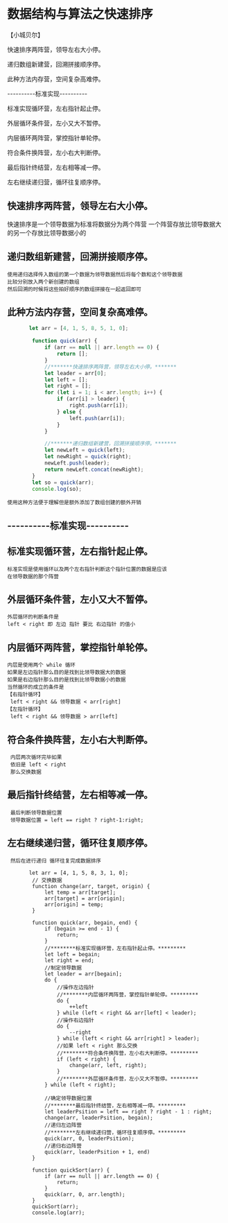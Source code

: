 # 数据结构与算法之快速排序

【小城贝尔】

快速排序两阵营，领导左右大小停。

递归数组新建营，回溯拼接顺序停。

此种方法内存营，空间复杂高难停。


----------标准实现----------

标准实现循环营，左右指针起止停。

外层循环条件营，左小又大不暂停。

内层循环两阵营，掌控指针单轮停。

符合条件换阵营，左小右大判断停。

最后指针终结营，左右相等减一停。

左右继续递归营，循环往复顺序停。

## 快速排序两阵营，领导左右大小停。
   快速排序是一个领导数据为标准将数据分为两个阵营
   一个阵营存放比领导数据大的另一个存放比领导数据小的
## 递归数组新建营，回溯拼接顺序停。
    使用递归选择传入数组的第一个数据为领导数据然后将每个数和这个领导数据
    比较分别放入两个新创建的数组
    然后回溯的时候将这些拍好顺序的数组拼接在一起返回即可
## 此种方法内存营，空间复杂高难停。
```js
       let arr = [4, 1, 5, 8, 5, 1, 0];

        function quick(arr) {
            if (arr == null || arr.length == 0) {
                return [];
            }
            //*******快速排序两阵营，领导左右大小停。*******
            let leader = arr[0];
            let left = [];
            let right = [];
            for (let i = 1; i < arr.length; i++) {
                if (arr[i] > leader) {
                    right.push(arr[i]);
                } else {
                    left.push(arr[i]);
                }
            }

            //*******递归数组新建营，回溯拼接顺序停。*******
            let newLeft = quick(left);
            let newRight = quick(right);
            newLeft.push(leader);
            return newLeft.concat(newRight);
        }
        let so = quick(arr);
        console.log(so);
```
    使用这种方法便于理解但是额外添加了数组创建的额外开销
## ----------标准实现----------
## 标准实现循环营，左右指针起止停。
    标准实现是使用循环以及两个左右指针判断这个指针位置的数据是应该
    在领导数据的那个阵营
## 外层循环条件营，左小又大不暂停。
    外层循环的判断条件是 
    left < right 即 左边 指针 要比 右边指针 的值小
## 内层循环两阵营，掌控指针单轮停。 
    内层是使用两个 while 循环
    如果是左边指针那么目的是找到比领导数据大的数据
    如果是右边指针那么目的是找到比领导数据小的数据
    当然循环的成立的条件是 
    【右指针循环】
     left < right && 领导数据 < arr[right]
    【左指针循环】
     left < right && 领导数据 > arr[left]
## 符合条件换阵营，左小右大判断停。
     内层两次循环完毕如果
     依旧是 left < right
     那么交换数据
## 最后指针终结营，左右相等减一停。
     最后判断领导数据位置 
     领导数据位置 = left == right ? right-1:right;
## 左右继续递归营，循环往复顺序停。
     然后在进行递归 循环往复完成数据排序
```JS
       let arr = [4, 1, 5, 8, 3, 1, 0];
        // 交换数据
        function change(arr, target, origin) {
            let temp = arr[target];
            arr[target] = arr[origin];
            arr[origin] = temp;
        }

        function quick(arr, begain, end) {
            if (begain >= end - 1) {
                return;
            }
            //********标准实现循环营，左右指针起止停。*********
            let left = begain;
            let right = end;
            //制定领导数据
            let leader = arr[begain];
            do {
                //操作左边指针
                //********内层循环两阵营，掌控指针单轮停。*********
                do {
                    ++left
                } while (left < right && arr[left] < leader);
                //操作右边指针
                do {
                    --right
                } while (left < right && arr[right] > leader);
                //如果 left < right 那么交换
                //********符合条件换阵营，左小右大判断停。*********
                if (left < right) {
                    change(arr, left, right);
                }
                //********外层循环条件营，左小又大不暂停。*********
            } while (left < right);

            //确定领导数据位置
            //********最后指针终结营，左右相等减一停。*********
            let leaderPsition = left == right ? right - 1 : right;
            change(arr, leaderPsition, begain);
            //递归左边阵营
            //********左右继续递归营，循环往复顺序停。*********
            quick(arr, 0, leaderPsition);
            //递归右边阵营
            quick(arr, leaderPsition + 1, end)
        }

        function quickSort(arr) {
            if (arr == null || arr.length == 0) {
                return;
            }
            quick(arr, 0, arr.length);
        }
        quickSort(arr);
        console.log(arr);
```